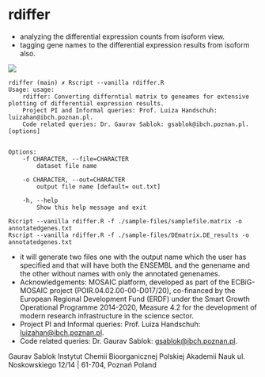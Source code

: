 # rdiffer

- analyzing the differential expression counts from isoform view.
- tagging gene names to the differential expression results from isoform also.

![](https://github.com/IBCHgenomic/eVaiutilities/blob/main/logo.png)

```
rdiffer (main) ✗ Rscript --vanilla rdiffer.R
Usage: usage:
    rdiffer: Converting differntial matrix to geneames for extensive plotting of differential expression results.
    Project PI and Informal queries: Prof. Luiza Handschuh: luizahan@ibch.poznan.pl.
    Code related queries: Dr. Gaurav Sablok: gsablok@ibch.poznan.pl. [options]


Options:
	-f CHARACTER, --file=CHARACTER
		dataset file name

	-o CHARACTER, --out=CHARACTER
		output file name [default= out.txt]

	-h, --help
		Show this help message and exit
```

```
Rscript --vanilla rdiffer.R -f ./sample-files/samplefile.matrix -o annotatedgenes.txt
Rscript --vanilla rdiffer.R -f ./sample-files/DEmatrix.DE_results -o annotatedgenes.txt
```

- it will generate two files one with the output name which the user has specified and that will have both the ENSEMBL and the genename and the other without names with only the annotated genenames.
- Acknowledgements: MOSAIC platform, developed as part of the ECBiG-MOSAIC project (POIR.04.02.00-00-D017/20), co-financed by the European Regional Development Fund (ERDF) under the Smart Growth Operational Programme 2014-2020, Measure 4.2 for the development of modern research infrastructure in the science sector.
- Project PI and Informal queries: Prof. Luiza Handschuh: luizahan@ibch.poznan.pl.
- Code related queries: Dr. Gaurav Sablok: gsablok@ibch.poznan.pl.

Gaurav Sablok Instytut Chemii Bioorganicznej Polskiej Akademii Nauk ul. Noskowskiego 12/14 | 61-704, Poznań Poland
